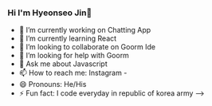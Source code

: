 ### Hi I'm Hyeonseo Jin👋

- 🔭 I’m currently working on Chatting App
- 🌱 I’m currently learning React
- 👯 I’m looking to collaborate on Goorm Ide
- 🤔 I’m looking for help with Goorm
- 💬 Ask me about Javascript
- 📫 How to reach me: Instagram -
- 😄 Pronouns: He/His
- ⚡ Fun fact: I code everyday in republic of korea army
-->

